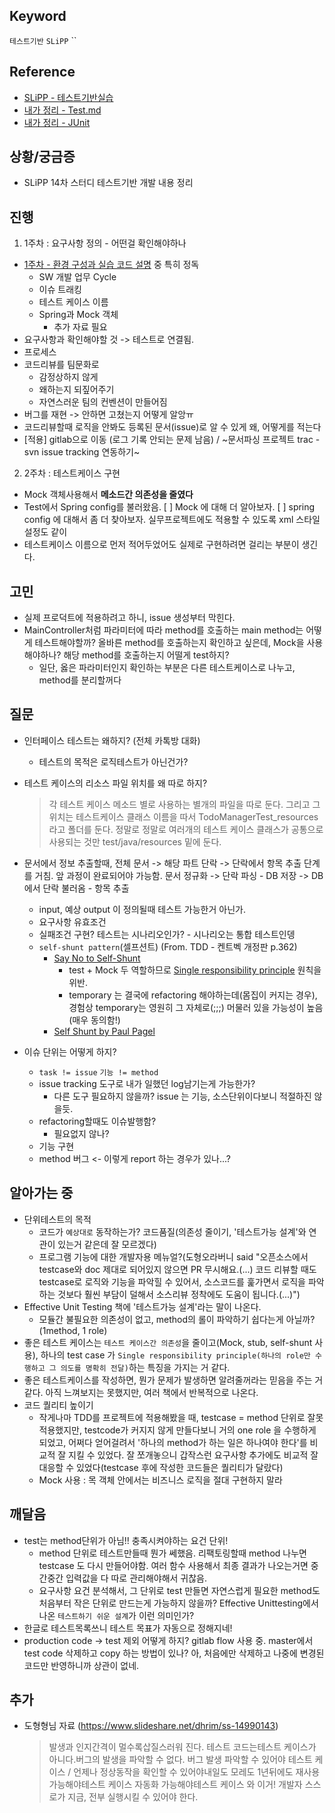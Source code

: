 ## Keyword
`테스트기반` `SLiPP` ``

## Reference
- [SLiPP - 테스트기반실습](https://www.slipp.net/wiki/pages/viewpage.action?pageId=28278788)
- [내가 정리 - Test.md](Test_TDD_BDD/Test.md)
- [내가 정리 - JUnit](Test_TDD_BDD/JUnit.md)


## 상황/궁금증
- SLiPP 14차 스터디 테스트기반 개발 내용 정리

## 진행
1. 1주차 : 요구사항 정의 - 어떤걸 확인해야하나
- [1주차 - 환경 구성과 실습 코드 설명](https://www.slipp.net/wiki/pages/viewpage.action?pageId=28279096) 중 특히 정독
  - SW 개발 업무 Cycle
  - 이슈 트래킹
  - 테스트 케이스 이름
  - Spring과 Mock 객체
    - 추가 자료 필요
- 요구사항과 확인해야할 것 -> 테스트로 연결됨.
- 프로세스 
- 코드리뷰를 팀문화로 
  - 감정상하지 않게
  - 왜하는지 되짚어주기
  - 자연스러운 팀의 컨벤션이 만들어짐
- 버그를 재현 -> 안하면 고쳤는지 어떻게 알앙ㅠ
- 코드리뷰할때 로직을 안봐도 등록된 문서(issue)로 알 수 있게 왜, 어떻게를 적는다
- [적용] gitlab으로 이동 (로그 기록 안되는 문제 남음) / ~문서파싱 프로젝트 trac - svn issue tracking 연동하기~  

2. 2주차 : 테스트케이스 구현
- Mock 객체사용해서 **메소드간 의존성을 줄였다**
- Test에서 Spring config를 불러왔음. 
[ ] Mock 에 대해 더 알아보자.
[ ] spring config 에 대해서 좀 더 찾아보자. 실무프로젝트에도 적용할 수 있도록 xml 스타일 설정도 같이
- 테스트케이스 이름으로 먼저 적어두었어도 실제로 구현하려면 걸리는 부분이 생긴다. 

## 고민
- 실제 프로덕트에 적용하려고 하니, issue 생성부터 막힌다. 
- MainController처럼 파라미터에 따라 method를 호출하는 main method는 어떻게 테스트해야할까? 올바른 method를 호출하는지 확인하고 싶은데, Mock을 사용해야하나? 해당 method를 호출하는지 어떨게 test하지?
  - 일단, 옳은 파라미터인지 확인하는 부분은 다른 테스트케이스로 나누고, method를 분리할꺼다

## 질문
- 인터페이스 테스트는 왜하지? (전체 카톡방 대화)
  - 테스트의 목적은 로직테스트가 아닌건가?
- 테스트 케이스의 리소스 파일 위치를 왜 따로 하지?
  > 각 테스트 케이스 메소드 별로 사용하는 별개의 파일을 따로 둔다.  그리고 그 위치는 테스트케이스 클래스 이름을 따서 TodoManagerTest_resources라고 폴더를 둔다.  정말로 정말로 여러개의 테스트 케이스 클래스가 공통으로 사용되는 것만 test/java/resources 밑에 둔다.
- 문서에서 정보 추출할때, 전체 문서 -> 해당 파트 단락 -> 단락에서 항목 추출 단계를 거침. 앞 과정이 완료되어야 가능함. 문서 정규화 -> 단락 파싱 - DB 저장 -> DB에서 단락 불러옴 - 항목 추출 
  - input, 예상 output 이 정의될때 테스트 가능한거 아닌가. 
  - 요구사항 유효조건 
  - 실패조건 구현? 테스트는 시나리오인가? - 시나리오는 통합 테스트인뎅
  - `self-shunt pattern`(셀프션트) (From. TDD - 켄트벡 개정판 p.362) 
    - [Say No to Self-Shunt](http://kaczanowscy.pl/tomek/2010-09/say-no-to-self-shunt)
      - test + Mock 두 역할하므로 [Single responsibility principle](https://en.wikipedia.org/wiki/Single_responsibility_principle) 원칙을 위반. 
      - temporary 는 결국에 refactoring 해야하는데(몸집이 커지는 경우), 경험상 temporary는 영원히 그 자체로(;;;) 머물러 있을 가능성이 높음 (매우 동의함!)
    - [Self Shunt by Paul Pagel](https://8thlight.com/blog/paul-pagel/2006/09/11/self-shunt.html)

- 이슈 단위는 어떻게 하지? 
  - `task != issue` `기능 != method`
  - issue tracking 도구로 내가 일했던 log남기는게 가능한가? 
    - 다른 도구 필요하지 않을까? issue 는 기능, 소스단위이다보니 적절하진 않을듯.
  - refactoring할때도 이슈발행함? 
    - 필요없지 않나?
  - 기능 구현
  - method 버그 <- 이렇게 report 하는 경우가 있나...?

## 알아가는 중
- 단위테스트의 목적 
  - 코드가 `예상대로` 동작하는가? 코드품질(의존성 줄이기, '테스트가능 설계'와 연관이 있는거 같은데 잘 모르겠다)
  - 프로그램 기능에 대한 개발자용 메뉴얼?(도형오라버니 said "오픈소스에서 testcase와 doc 제대로 되어있지 않으면 PR 무시해요.(...) 코드 리뷰할 때도 testcase로 로직와 기능을 파악힐 수 있어서, 소스코드를 훑가면서 로직을 파악하는 것보다 훨씬 부담이 덜해서 소스리뷰 정착에도 도움이 됩니다.(...)")
- Effective Unit Testing 책에 '테스트가능 설계'라는 말이 나온다. 
  - 모듈간 불필요한 의존성이 없고, method의 롤이 파악하기 쉽다는게 아닐까?(1method, 1 role)
- 좋은 테스트 케이스는 `테스트 케이스간 의존성`을 줄이고(Mock, stub, self-shunt 사용), 하나의 test case 가 `Single responsibility principle(하나의 role만 수행하고 그 의도를 명확히 전달)`하는 특징을 가지는 거 같다.
- 좋은 테스트케이스를 작성하면, 뭔가 문제가 발생하면 알려줄꺼라는 믿음을 주는 거 같다. 아직 느껴보지는 못했지만, 여러 책에서 반복적으로 나온다.
- 코드 퀄리티 높이기
  - 작게나마 TDD를 프로젝트에 적용해봤을 때, testcase = method 단위로 잘못 적용했지만, testcode가 커지지 않게 만들다보니 거의 one role 을 수행하게 되었고, 어쩌다 얻어걸려서 '하나의 method가 하는 일은 하나여야 한다'를 비교적 잘 지킬 수 있었다. 잘 쪼개놓으니 갑작스런 요구사항 추가에도 비교적 잘 대응할 수 있었다(testcase 후에 작성한 코드들은 퀄리티가 달랐다)
  - Mock 사용 :  목 객체 안에서는 비즈니스 로직을 절대 구현하지 말라

  
## 깨달음
- test는 method단위가 아님!! 충족시켜야하는 요건 단위!
  - method 단위로 테스트만들때 뭔가 쎄했음. 리팩토링할때 method 나누면 testcase 도 다시 만들어야함. 여러 함수 사용해서 최종 결과가 나오는거면 중간중간 입력값을 다 따로 관리해야해서 귀찮음.  
  - 요구사항 요건 분석해서, 그 단위로 test 만들면 자연스럽게 필요한 method도 처음부터 작은 단위로 만드는게 가능하지 않을까? Effective Unittesting에서 나온 `테스트하기 쉬운 설계`가 이런 의미인가?
- 한글로 테스트목록쓰니 테스트 목표가 자동으로 정해지네! 
 - production code -> test 제외 어떻게 하지? gitlab flow 사용 중. master에서 test code 삭제하고 copy 하는 방법이 있나? 아, 처음에만 삭제하고 나중에 변경된 코드만 반영하니까 상관이 없네. 

## 추가
- 도형형님 자료 (https://www.slideshare.net/dhrim/ss-14990143)
  > 발생과 인지간격이 멀수록삽질스러워 진다.
  > 테스트 코드는테스트 케이스가 아니다.버그의 발생을 파악할 수 없다.
  > 버그 발생 파악할 수 있어야 테스트 케이스 / 언제나 정상동작을 확인할 수 있어야내일도 모레도 1년뒤에도
  > 재사용 가능해야테스트 케이스
  > 자동화 가능해야테스트 케이스
와 이거!
  > 개발자 스스로가 지금, 전부 실행시킬 수 있어야 한다.  

